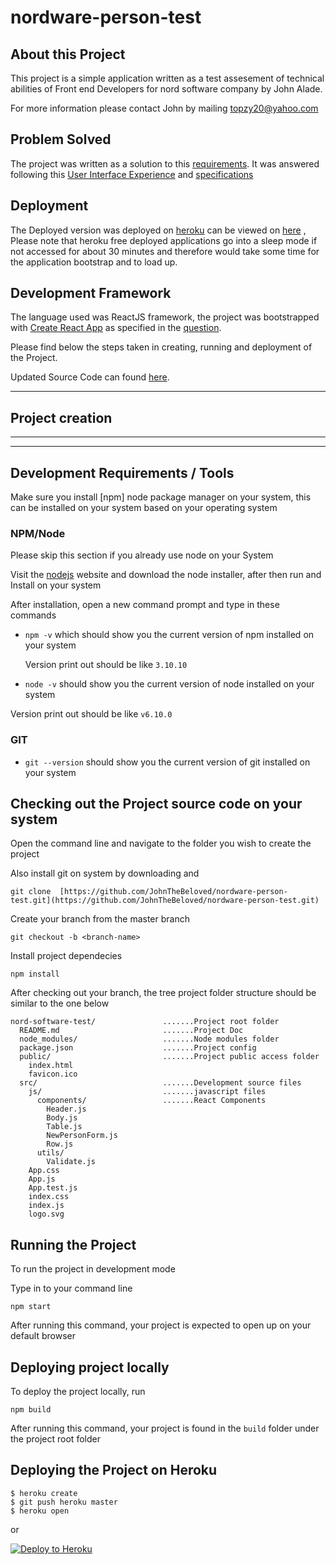 # nordware-person-test


## About this Project

This project is a simple application written as a test assesement of technical abilities of Front end Developers for  nord software company by John Alade.

For more information please contact John by mailing [topzy20@yahoo.com](topzy20@yahoo.com)

## Problem Solved
The project was written as a solution to this [requirements](https://github.com/nordsoftware/docs/blob/master/recruitment/html5/README.md). It was answered following this [User Interface Experience](https://marvelapp.com/2bda7h0/screen/25353942) and [specifications](https://github.com/nordsoftware/docs/blob/master/recruitment/html5/styleguide.png)


## Deployment
The Deployed version was deployed on [heroku](https://www.heroku.com) can be viewed on [here](https://peaceful-shore-21573.herokuapp.com) , Please note that heroku free deployed applications go into a sleep mode if not accessed for about 30 minutes and therefore would take some time for the application bootstrap and to load up.

## Development Framework 
The language used was ReactJS framework, the project was bootstrapped with [Create React App](https://github.com/facebookincubator/create-react-app) as specified in the [question](https://github.com/nordsoftware/docs/blob/master/recruitment/html5/README.md).

Please find below the steps taken in creating, running and deployment of the Project.<br>

Updated Source Code can found [here](https://github.com/facebookincubator/create-react-app/blob/master/packages/react-scripts/template/README.md).

-------------------------
## Project creation
-------------------------

-------------------------
Development Requirements / Tools
-------------------------

Make sure you install [npm] node package manager on your system, this can be installed on your system based on your operating system

### NPM/Node 

Please skip this section if you already use node on your System

Visit the [nodejs](https://nodejs.org/en/download/) website and download the node installer, after then run and Install on your system

After installation, open a new command prompt and type in  these commands

* `npm -v` which should show you the current version of npm installed on your system

  Version print out should be like `3.10.10`


* `node -v` should show you the current version of node installed on your system

Version print out should be like `v6.10.0`

### GIT
* `git --version` should show you the current version of git installed on your system

## Checking out the Project source code on your system

Open the command line and navigate to the folder you wish to create the project

Also install git on system by downloading and

```
git clone  [https://github.com/JohnTheBeloved/nordware-person-test.git](https://github.com/JohnTheBeloved/nordware-person-test.git)
```

Create your branch from the master branch

```
git checkout -b <branch-name>
```

Install project dependecies

```
npm install
```


After checking out your branch, the tree project folder structure should be similar to the one below

```
nord-software-test/               .......Project root folder
  README.md                       .......Project Doc
  node_modules/                   .......Node modules folder
  package.json                    .......Project config 
  public/                         .......Project public access folder
    index.html 
    favicon.ico
  src/                            .......Development source files
    js/                           .......javascript files
      components/                 .......React Components
        Header.js
        Body.js
        Table.js
        NewPersonForm.js
        Row.js
      utils/
        Validate.js
    App.css
    App.js
    App.test.js
    index.css
    index.js
    logo.svg
```

## Running the Project

To run the project in development mode

Type in to your command line

```
npm start
```

After running this command, your project is expected to open up on your default browser

## Deploying project locally

To deploy the project locally, run

```
npm build
```
After running this command, your project is found in the `build` folder under the project root folder

## Deploying the Project on Heroku


```
$ heroku create
$ git push heroku master
$ heroku open
```
or

[![Deploy to Heroku](https://www.herokucdn.com/deploy/button.png)](https://heroku.com/deploy)
